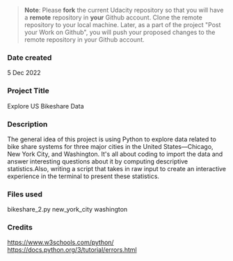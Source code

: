 >**Note**: Please **fork** the current Udacity repository so that you will have a **remote** repository in **your** Github account. Clone the remote repository to your local machine. Later, as a part of the project "Post your Work on Github", you will push your proposed changes to the remote repository in your Github account.

### Date created
5 Dec 2022

### Project Title
Explore US Bikeshare Data

### Description
The general idea of this project is using Python to explore data related to
bike share systems for three major cities in the United States—Chicago, New 
York City, and Washington. It's all about coding to import the data and answer
interesting questions about it by computing descriptive statistics.Also, 
writing a script that takes in raw input to create an interactive experience
in the terminal to present these statistics.

### Files used
bikeshare_2.py
new_york_city
washington

### Credits
https://www.w3schools.com/python/
https://docs.python.org/3/tutorial/errors.html

